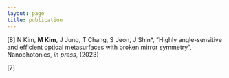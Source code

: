 ```yaml
---
layout: page
title: publication
---
```



[8] N Kim, __M Kim__, J Jung, T Chang, S Jeon, J Shin*, ”Highly angle-sensitive and efficient optical metasurfaces
with broken mirror symmetry”, Nanophotonics, _in press_, (2023)

[7]
